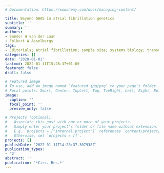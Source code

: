 ```yaml
---
# Documentation: https://wowchemy.com/docs/managing-content/

title: Beyond GWAS in atrial fibrillation genetics
subtitle: ''
summary: ''
authors:
- Sander W van der Laan
- Folkert W Asselbergs
tags:
- Editorials; atrial fibrillation; sample size; systems biology; transcriptome
categories: []
date: '2020-01-01'
lastmod: 2022-01-11T15:28:37+01:00
featured: false
draft: false

# Featured image
# To use, add an image named `featured.jpg/png` to your page's folder.
# Focal points: Smart, Center, TopLeft, Top, TopRight, Left, Right, BottomLeft, Bottom, BottomRight.
image:
  caption: ''
  focal_point: ''
  preview_only: false

# Projects (optional).
#   Associate this post with one or more of your projects.
#   Simply enter your project's folder or file name without extension.
#   E.g. `projects = ["internal-project"]` references `content/project/deep-learning/index.md`.
#   Otherwise, set `projects = []`.
projects: []
publishDate: '2022-01-11T14:28:37.307938Z'
publication_types:
- '2'
abstract: ''
publication: '*Circ. Res.*'
---
```

